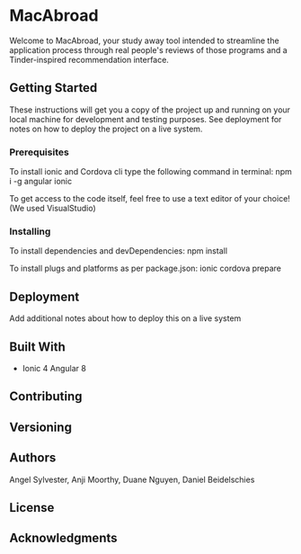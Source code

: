 # MacAbroad

Welcome to MacAbroad, your study away tool intended to streamline the application process through real people's reviews of those programs and a Tinder-inspired recommendation interface. 

## Getting Started

These instructions will get you a copy of the project up and running on your local machine for development and testing purposes. See deployment for notes on how to deploy the project on a live system.

### Prerequisites
To install ionic and Cordova cli type the following command in terminal: 
npm i -g angular ionic 

To get access to the code itself, feel free to use a text editor of your choice! (We used VisualStudio) 

### Installing
To install dependencies and devDependencies: 
npm install 

To install plugs and platforms as per package.json: 
ionic cordova prepare

## Deployment

Add additional notes about how to deploy this on a live system

## Built With

* Ionic 4 Angular 8 

## Contributing

## Versioning

## Authors
Angel Sylvester, Anji Moorthy, Duane Nguyen, Daniel Beidelschies 

## License

## Acknowledgments
